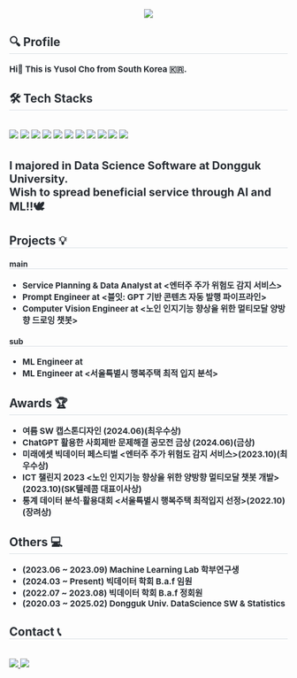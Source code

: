 <div align="center">
    <img src="https://capsule-render.vercel.app/api?type=waving&color=gradient&height=180&text=Hi%20there!%20I'm%20Yusol%20&animation=&fontColor=ffffff&fontSize=40" />
</div>

<div style="text-align: left;"> 
    <h2 style="border-bottom: 1px solid #d8dee4; color: #282d33;"> 🔍 Profile </h2>  
    <div style="font-weight: 700; font-size: 15px; text-align: left; color: #282d33;">
        Hi👋 This is Yusol Cho from South Korea 🇰🇷.
    </div> 
</div>

<div style="text-align: left;">
    <h2 style="border-bottom: 1px solid #d8dee4; color: #282d33;"> 🛠️ Tech Stacks </h2> <br> 
    <div style="text-align: left;"> 
        <img src="https://img.shields.io/badge/Python-3776AB?style=flat-square&logo=Python&logoColor=white">
        <img src="https://img.shields.io/badge/PyTorch-EE4C2C?style=flat-square&logo=PyTorch&logoColor=white">
        <img src="https://img.shields.io/badge/Tensorflow-FF6F00?style=flat-square&logo=Tensorflow&logoColor=white">
        <img src="https://img.shields.io/badge/MySQL-4479A1?style=flat-square&logo=MySQL&logoColor=white">
        <img src="https://img.shields.io/badge/Selenium-43B02A?style=flat-square&logo=Selenium&logoColor=white">
        <img src="https://img.shields.io/badge/Docker-2496ED?style=flat-square&logo=Docker&logoColor=white">
        <img src="https://img.shields.io/badge/C++-00599C?style=flat-square&logo=C%2B%2B&logoColor=white">
        <img src="https://img.shields.io/badge/Linux-FCC624?style=flat-square&logo=Linux&logoColor=white">
        <img src="https://img.shields.io/badge/Notion-000000?style=flat-square&logo=Notion&logoColor=white">
        <img src="https://img.shields.io/badge/Slack-4A154B?style=flat-square&logo=Slack&logoColor=white">
        <img src="https://img.shields.io/badge/Figma-F24E1E?style=flat-square&logo=Figma&logoColor=white">
    </div>
</div>
<br><br>

<div style="font-weight: 700; font-size: 20px; text-align: left; color: #282d33;">
    I majored in Data Science Software at Dongguk University.<br>
    Wish to spread beneficial service through AI and ML!!🕊
</div>

<h2 style="border-bottom: 1px solid #d8dee4; color: #282d33;"> Projects 💡 </h2>  
<h4 style="border-bottom: 1px solid #d8dee4; color: #282d33;"> main </h4> 
<ul>
    <li style="font-weight: 700; font-size: 15px; color: #282d33;">Service Planning & Data Analyst at <엔터주 주가 위험도 감지 서비스></li>
    <li style="font-weight: 700; font-size: 15px; color: #282d33;">Prompt Engineer at <블잇: GPT 기반 콘텐츠 자동 발행 파이프라인></li>
    <li style="font-weight: 700; font-size: 15px; color: #282d33;">Computer Vision Engineer at <노인 인지기능 향상을 위한 멀티모달 양방향 드로잉 챗봇></li>
</ul>

<h4 style="border-bottom: 1px solid #d8dee4; color: #282d33;"> sub </h4> 
<ul>
    <li style="font-weight: 700; font-size: 15px; color: #282d33;">ML Engineer at <League of Legends 챔피언 유형별 승패 요인 분석></li>
    <li style="font-weight: 700; font-size: 15px; color: #282d33;">ML Engineer at <서울특별시 행복주택 최적 입지 분석></li>
</ul>

<h2 style="border-bottom: 1px solid #d8dee4; color: #282d33;"> Awards 🏆 </h2>  
<ul>
    <li style="font-weight: 700; font-size: 15px; color: #282d33;">여름 SW 캡스톤디자인 <GPT 기반 콘텐츠 자동 발행 파이프라인>(2024.06)(최우수상)</li>
    <li style="font-weight: 700; font-size: 15px; color: #282d33;">ChatGPT 활용한 사회제반 문제해결 공모전 금상 <GPT 기반 콘텐츠 자동 발행 파이프라인>(2024.06)(금상)</li>
    <li style="font-weight: 700; font-size: 15px; color: #282d33;">미래에셋 빅데이터 페스티벌 <엔터주 주가 위험도 감지 서비스>(2023.10)(최우수상)</li>
    <li style="font-weight: 700; font-size: 15px; color: #282d33;">ICT 챌린지 2023 <노인 인지기능 향상을 위한 양방향 멀티모달 챗봇 개발>(2023.10)(SK텔레콤 대표이사상)</li>
    <li style="font-weight: 700; font-size: 15px; color: #282d33;">통계 데이터 분석·활용대회 <서울특별시 행복주택 최적입지 선정>(2022.10)(장려상)</li>
</ul>

<h2 style="border-bottom: 1px solid #d8dee4; color: #282d33;"> Others 💻 </h2>
<ul>
    <li style="font-weight: 700; font-size: 15px; color: #282d33;">(2023.06 ~ 2023.09) Machine Learning Lab 학부연구생</li>
    <li style="font-weight: 700; font-size: 15px; color: #282d33;">(2024.03 ~ Present) 빅데이터 학회 B.a.f 임원</li>
    <li style="font-weight: 700; font-size: 15px; color: #282d33;">(2022.07 ~ 2023.08) 빅데이터 학회 B.a.f 정회원</li>
    <li style="font-weight: 700; font-size: 15px; color: #282d33;">(2020.03 ~ 2025.02) Dongguk Univ. DataScience SW & Statistics</li>
</ul>

<h2 style="border-bottom: 1px solid #d8dee4; color: #282d33;"> Contact 📞 </h2> <br> 
<div style="text-align: left;"> 
    <a href="https://confused-barometer-6bd.notion.site/_yusol-e15d11ed88dc494cbf8e9f6358d63621">
        <img src="https://img.shields.io/badge/Notion-000000?style=flat-square&logo=Notion&logoColor=white&link=https://confused-barometer-6bd.notion.site/_yusol-e15d11ed88dc494cbf8e9f6358d63621">
    </a>
    <a href="mailto:yusol2001@gmail.com">
        <img src="https://img.shields.io/badge/Gmail-EA4335?style=flat-square&logo=Gmail&logoColor=white&link=mailto:yusol2001@gmail.com">
    </a>
</div> <br>
<div style="text-align: left;"></div>
